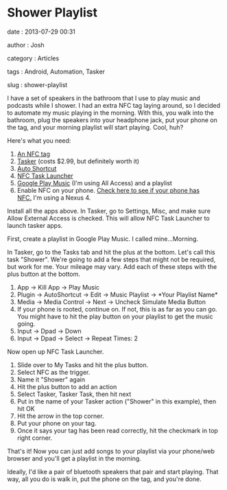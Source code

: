 Shower Playlist
===============

date
:   2013-07-29 00:31

author
:   Josh

category
:   Articles

tags
:   Android, Automation, Tasker

slug
:   shower-playlist

I have a set of speakers in the bathroom that I use to play music and
podcasts while I shower. I had an extra NFC tag laying around, so I
decided to automate my music playing in the morning. With this, you walk
into the bathroom, plug the speakers into your headphone jack, put your
phone on the tag, and your morning playlist will start playing. Cool,
huh?

Here's what you need:

1.  [An NFC tag](http://amzn.to/14cY1xW)
2.  [Tasker](https://play.google.com/store/apps/details?id=net.dinglisch.android.taskerm) (costs
    \$2.99, but definitely worth it)
3.  [Auto
    Shortcut](https://play.google.com/store/apps/details?id=com.joaomgcd.autoshortcut&hl=en)
4.  [NFC Task
    Launcher](https://play.google.com/store/apps/details?id=com.jwsoft.nfcactionlauncher&hl=en)
5.  [Google Play Music](https://play.google.com/music/listen) (I'm using
    All Access) and a playlist
6.  Enable NFC on your phone. [Check here to see if your phone has
    NFC.](http://www.nfcworld.com/nfc-phones-list/) I'm using a Nexus 4.

Install all the apps above. In Tasker, go to Settings, Misc, and make
sure Allow External Access is checked. This will allow NFC Task Launcher
to launch tasker apps.

First, create a playlist in Google Play Music. I called mine...Morning.

In Tasker, go to the Tasks tab and hit the plus at the bottom. Let's
call this task "Shower". We're going to add a few steps that might not
be required, but work for me. Your mileage may vary. Add each of these
steps with the plus button at the bottom.

1.  App -\> Kill App -\> Play Music
2.  Plugin -\> AutoShortcut -\> Edit -\> Music Playlist -\> \*Your
    Playlist Name\*
3.  Media -\> Media Control -\> Next -\> Uncheck Simulate Media Button
4.  If your phone is rooted, continue on. If not, this is as far as you
    can go. You might have to hit the play button on your playlist to
    get the music going.
5.  Input -\> Dpad -\> Down
6.  Input -\> Dpad -\> Select -\> Repeat Times: 2

Now open up NFC Task Launcher.

1.  Slide over to My Tasks and hit the plus button.
2.  Select NFC as the trigger.
3.  Name it "Shower" again
4.  Hit the plus button to add an action
5.  Select Tasker, Tasker Task, then hit next
6.  Put in the name of your Tasker action ("Shower" in this example),
    then hit OK
7.  Hit the arrow in the top corner.
8.  Put your phone on your tag.
9.  Once it says your tag has been read correctly, hit the checkmark in
    top right corner.

That's it! Now you can just add songs to your playlist via your
phone/web browser and you'll get a playlist in the morning.

Ideally, I'd like a pair of bluetooth speakers that pair and start
playing. That way, all you do is walk in, put the phone on the tag, and
you're done.
